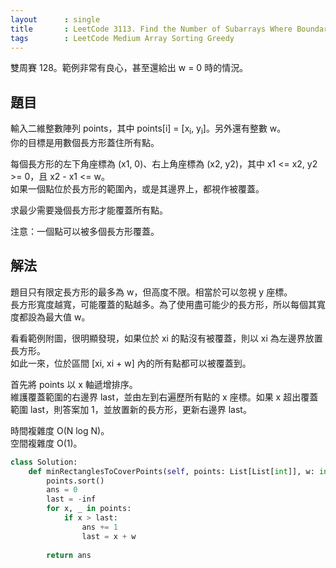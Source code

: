 ```yaml
---
layout      : single
title       : LeetCode 3113. Find the Number of Subarrays Where Boundary Elements Are Maximum
tags        : LeetCode Medium Array Sorting Greedy
---
```

雙周賽 128。範例非常有良心，甚至還給出 w = 0 時的情況。  

## 題目

輸入二維整數陣列 points，其中 points[i] = [x<sub>i</sub>, y<sub>i</sub>]。另外還有整數 w。  
你的目標是用數個長方形蓋住所有點。  

每個長方形的左下角座標為 (x1, 0)、右上角座標為 (x2, y2)，其中 x1 <= x2, y2 >= 0，且 x2 - x1 <= w。  
如果一個點位於長方形的範圍內，或是其邊界上，都視作被覆蓋。  

求最少需要幾個長方形才能覆蓋所有點。  

注意：一個點可以被多個長方形覆蓋。  

## 解法

題目只有限定長方形的最多為 w，但高度不限。相當於可以忽視 y 座標。  
長方形寬度越寬，可能覆蓋的點越多。為了使用盡可能少的長方形，所以每個其寬度都設為最大值 w。  

看看範例附圖，很明顯發現，如果位於 xi 的點沒有被覆蓋，則以 xi 為左邊界放置長方形。  
如此一來，位於區間 [xi, xi + w] 內的所有點都可以被覆蓋到。  

首先將 points 以 x 軸遞增排序。  
維護覆蓋範圍的右邊界 last，並由左到右遍歷所有點的 x 座標。如果 x 超出覆蓋範圍 last，則答案加 1，並放置新的長方形，更新右邊界 last。  

時間複雜度 O(N log N)。  
空間複雜度 O(1)。  

```python
class Solution:
    def minRectanglesToCoverPoints(self, points: List[List[int]], w: int) -> int:
        points.sort()
        ans = 0
        last = -inf
        for x, _ in points:
            if x > last:
                ans += 1
                last = x + w 
                
        return ans
```
